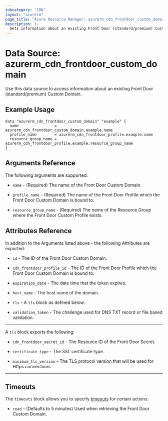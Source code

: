 ```yaml
---
subcategory: "CDN"
layout: "azurerm"
page_title: "Azure Resource Manager: azurerm_cdn_frontdoor_custom_domain"
description: |-
  Gets information about an existing Front Door (standard/premium) Custom Domain.
---
```


# Data Source: azurerm_cdn_frontdoor_custom_domain

Use this data source to access information about an existing Front Door (standard/premium) Custom Domain.

## Example Usage

```hcl
data "azurerm_cdn_frontdoor_custom_domain" "example" {
  name                = azurerm_cdn_frontdoor_custom_domain.example.name
  profile_name        = azurerm_cdn_frontdoor_profile.example.name
  resource_group_name = azurerm_cdn_frontdoor_profile.example.resource_group_name
}
```

## Arguments Reference

The following arguments are supported:

* `name` - (Required) The name of the Front Door Custom Domain.

* `profile_name` - (Required) The name of the Front Door Profile which the Front Door Custom Domain is bound to.

* `resource_group_name` - (Required) The name of the Resource Group where the Front Door Custom Profile exists.

## Attributes Reference

In addition to the Arguments listed above - the following Attributes are exported:

* `id` - The ID of the Front Door Custom Domain.

* `cdn_frontdoor_profile_id` - The ID of the Front Door Profile which the Front Door Custom Domain is bound to.

* `expiration_date` - The date time that the token expires.

* `host_name` - The host name of the domain.

* `tls` - A `tls` block as defined below.

* `validation_token` - The challenge used for DNS TXT record or file based validation.

---

A `tls` block exports the following:

* `cdn_frontdoor_secret_id` - The Resource ID of the Front Door Secret.

* `certificate_type` - The SSL certificate type.

* `minimum_tls_version` - The TLS protocol version that will be used for Https connections.

---

## Timeouts

The `timeouts` block allows you to specify [timeouts](https://www.terraform.io/docs/configuration/resources.html#timeouts) for certain actions:

* `read` - (Defaults to 5 minutes) Used when retrieving the Front Door Custom Domain.
